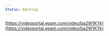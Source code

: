 ```yaml
---
Status: Backlog
---
```

[https://videoportal.epam.com/video/ba2W1KYk](https://videoportal.epam.com/video/ba2W1KYk)